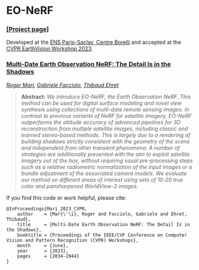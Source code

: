 # EO-NeRF

### [[Project page]](https://rogermm14.github.io/eonerf)

Developed at the [ENS Paris-Saclay, Centre Borelli](https://centreborelli.ens-paris-saclay.fr/fr) and accepted at the [CVPR EarthVision Workshop 2023](https://www.grss-ieee.org/events/earthvision-2023/).

### [Multi-Date Earth Observation NeRF: The Detail Is in the Shadows](https://openaccess.thecvf.com/content/CVPR2023W/EarthVision/papers/Mari_Multi-Date_Earth_Observation_NeRF_The_Detail_Is_in_the_Shadows_CVPRW_2023_paper.pdf)
*[Roger Marí](https://scholar.google.com/citations?user=TgpSmIsAAAAJ&hl=en), 
[Gabriele Facciolo](http://dev.ipol.im/~facciolo/),
[Thibaud Ehret](https://tehret.github.io/)*

> **Abstract:** *We introduce EO-NeRF, the Earth Observation NeRF. This method can be used for digital surface modeling and novel view synthesis using collections of multi-date remote sensing images. In contrast to previous variants of NeRF for satellite imagery, EO-NeRF outperforms the altitude accuracy of advanced pipelines for 3D reconstruction from multiple satellite images, including classic and learned stereo-based methods. This is largely due to a rendering of building shadows strictly consistent with the geometry of the scene and independent from other transient phenomena. A number of strategies are additionally presented with the aim to exploit satellite imagery out of the box, without requiring usual pre-processing steps such as a relative radiometric normalization of the input images or a bundle adjustment of the associated camera models. We evaluate our method on different areas of interest using sets of 10-20 true color and pansharpened WorldView-3 images.*

If you find this code or work helpful, please cite:
```
@InProceedings{Mari_2023_CVPR,
    author    = {Mar{\'\i}, Roger and Facciolo, Gabriele and Ehret, Thibaud},
    title     = {Multi-Date Earth Observation NeRF: The Detail Is in the Shadows},
    booktitle = {Proceedings of the IEEE/CVF Conference on Computer Vision and Pattern Recognition (CVPR) Workshops},
    month     = {June},
    year      = {2023},
    pages     = {2034-2044}
}
```
